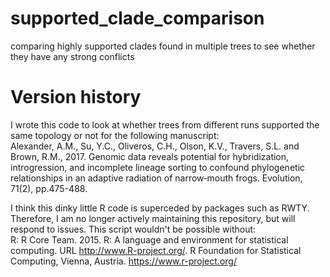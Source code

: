 # supported_clade_comparison
comparing highly supported clades found in multiple trees to see whether they have any strong conflicts

# Version history
I wrote this code to look at whether trees from different runs supported the same topology or not for the following manuscript:   
Alexander, A.M., Su, Y.C., Oliveros, C.H., Olson, K.V., Travers, S.L. and Brown, R.M., 2017. Genomic data reveals potential for hybridization, introgression, and incomplete lineage sorting to confound phylogenetic relationships in an adaptive radiation of narrow‐mouth frogs. Evolution, 71(2), pp.475-488.


I think this dinky little R code is superceded by packages such as RWTY. Therefore, I am no longer actively maintaining this repository, but will respond to issues. This script wouldn't be possible without:  
R: R Core Team. 2015. R: A language and environment for statistical computing. URL http://www.R-project.org/. R Foundation for Statistical Computing, Vienna, Austria. https://www.r-project.org/

